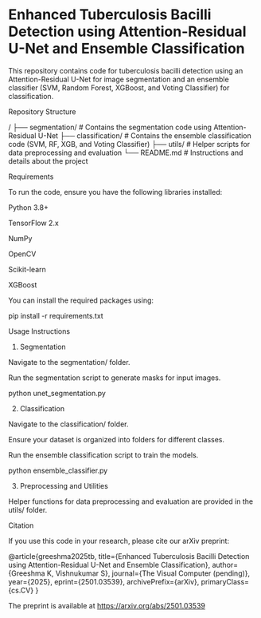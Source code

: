 # Enhanced Tuberculosis Bacilli Detection using Attention-Residual U-Net and Ensemble Classification

This repository contains code for tuberculosis bacilli detection using an Attention-Residual U-Net for image segmentation and an ensemble classifier (SVM, Random Forest, XGBoost, and Voting Classifier) for classification.

Repository Structure

/
├── segmentation/         # Contains the segmentation code using Attention-Residual U-Net
├── classification/       # Contains the ensemble classification code (SVM, RF, XGB, and Voting Classifier)
├── utils/                # Helper scripts for data preprocessing and evaluation
└── README.md             # Instructions and details about the project

Requirements

To run the code, ensure you have the following libraries installed:

Python 3.8+

TensorFlow 2.x

NumPy

OpenCV

Scikit-learn

XGBoost

You can install the required packages using:

pip install -r requirements.txt

Usage Instructions

1. Segmentation

Navigate to the segmentation/ folder.

Run the segmentation script to generate masks for input images.

python unet_segmentation.py

2. Classification

Navigate to the classification/ folder.

Ensure your dataset is organized into folders for different classes.

Run the ensemble classification script to train the models.

python ensemble_classifier.py

3. Preprocessing and Utilities

Helper functions for data preprocessing and evaluation are provided in the utils/ folder.

Citation

If you use this code in your research, please cite our arXiv preprint:

@article{greeshma2025tb,
  title={Enhanced Tuberculosis Bacilli Detection using Attention-Residual U-Net and Ensemble Classification},
  author={Greeshma K, Vishnukumar S},
  journal={The Visual Computer (pending)},
  year={2025},
  eprint={2501.03539},
  archivePrefix={arXiv},
  primaryClass={cs.CV}
}

The preprint is available at https://arxiv.org/abs/2501.03539
